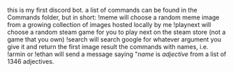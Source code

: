 this is my first discord bot. a list of commands can be found in the Commands folder, but in short:
!meme will choose a random meme image from a growing collection of images hosted locally by me
!playnext will choose a random steam game for you to play next on the steam store (not a game that you own)
!search will search google for whatever argument you give it and return the first image result
the commands with names, i.e. !armin or !ethan will send a message saying "*name* is *adjective* from a list of 1346 adjectives.